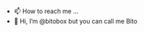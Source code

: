 - 📫 How to reach me ...
- 👋 Hi, I’m @bitobox but you can call me Bito



<!---
bitobox/bitobox is a ✨ special ✨ repository because its `README.md` (this file) appears on your GitHub profile.
You can click the Preview link to take a look at your changes.
--->

